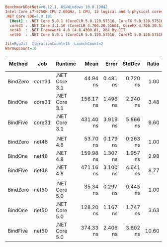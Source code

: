 ``` ini

BenchmarkDotNet=v0.12.1, OS=Windows 10.0.19042
Intel Core i7-9750H CPU 2.60GHz, 1 CPU, 12 logical and 6 physical cores
.NET Core SDK=5.0.101
  [Host] : .NET Core 5.0.1 (CoreCLR 5.0.120.57516, CoreFX 5.0.120.57516), X64 RyuJIT
  core31 : .NET Core 3.1.10 (CoreCLR 4.700.20.51601, CoreFX 4.700.20.51901), X64 RyuJIT
  net48  : .NET Framework 4.8 (4.8.4300.0), X64 RyuJIT
  net50  : .NET Core 5.0.1 (CoreCLR 5.0.120.57516, CoreFX 5.0.120.57516), X64 RyuJIT

Jit=RyuJit  IterationCount=15  LaunchCount=2  
WarmupCount=10  

```
|   Method |    Job |       Runtime |      Mean |    Error |   StdDev | Ratio | RatioSD |  Gen 0 | Gen 1 | Gen 2 | Allocated |
|--------- |------- |-------------- |----------:|---------:|---------:|------:|--------:|-------:|------:|------:|----------:|
| BindZero | core31 | .NET Core 3.1 |  44.94 ns | 0.481 ns | 0.720 ns |  1.00 |    0.00 |      - |     - |     - |         - |
|  BindOne | core31 | .NET Core 3.1 | 156.17 ns | 1.496 ns | 2.240 ns |  3.48 |    0.08 | 0.0229 |     - |     - |     144 B |
| BindFive | core31 | .NET Core 3.1 | 431.40 ns | 3.919 ns | 5.866 ns |  9.60 |    0.22 | 0.0687 |     - |     - |     432 B |
|          |        |               |           |          |          |       |         |        |       |       |           |
| BindZero |  net48 |      .NET 4.8 |  53.70 ns | 0.179 ns | 0.263 ns |  1.00 |    0.00 |      - |     - |     - |         - |
|  BindOne |  net48 |      .NET 4.8 | 159.98 ns | 1.307 ns | 1.957 ns |  2.98 |    0.04 | 0.0253 |     - |     - |     160 B |
| BindFive |  net48 |      .NET 4.8 | 471.16 ns | 3.100 ns | 4.641 ns |  8.77 |    0.10 | 0.0706 |     - |     - |     449 B |
|          |        |               |           |          |          |       |         |        |       |       |           |
| BindZero |  net50 | .NET Core 5.0 |  35.34 ns | 0.297 ns | 0.445 ns |  1.00 |    0.00 |      - |     - |     - |         - |
|  BindOne |  net50 | .NET Core 5.0 | 128.20 ns | 1.167 ns | 1.747 ns |  3.63 |    0.06 | 0.0229 |     - |     - |     144 B |
| BindFive |  net50 | .NET Core 5.0 | 374.33 ns | 2.406 ns | 3.602 ns | 10.60 |    0.16 | 0.0687 |     - |     - |     432 B |
